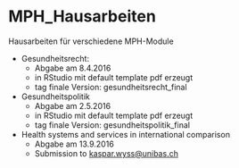 # MPH_Hausarbeiten
Hausarbeiten für verschiedene MPH-Module

* Gesundheitsrecht:
  * Abgabe am 8.4.2016
  * in RStudio mit default template pdf erzeugt
  * tag finale Version: gesundheitsrecht_final
* Gesundheitspolitik
  * Abgabe am 2.5.2016
  * in RStudio mit default template pdf erzeugt
  * tag finale Version: gesundheitspolitik_final
* Health systems and services in international comparison
  * Abgabe am 13.9.2016
  * Submission to kaspar.wyss@unibas.ch
